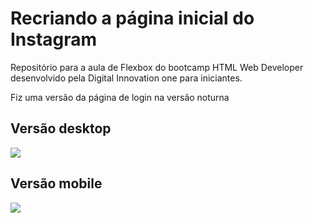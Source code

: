 
<h1>Recriando a página inicial do Instagram</h1>

<p align=”center”><p> Repositório para a aula de Flexbox do bootcamp HTML Web Developer desenvolvido pela Digital Innovation one para iniciantes.<p>
<p> Fiz uma versão da página de login na versão noturna <p/></center>
  
<h2>Versão desktop</h2>
<img src="https://user-images.githubusercontent.com/79284447/116480341-8ad88980-a857-11eb-939b-9f6b1358eca2.png"> 
<h2>Versão mobile</h2>
<img src="https://user-images.githubusercontent.com/79284447/116480345-8e6c1080-a857-11eb-9c3a-d191a6cc696c.png">
